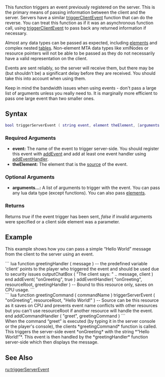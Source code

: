 This function triggers an event previously registered on the server. This is the primary means of passing information between the client and the server. Servers have a similar [triggerClientEvent](/docs/triggerclientevent.md "wikilink") function that can do the reverse. You can treat this function as if it was an asynchronous function call, using [triggerClientEvent](/docs/triggerclientevent.md "wikilink") to pass back any returned information if necessary.

Almost any data types can be passed as expected, including [elements](/docs/element.md "wikilink") and complex nested [tables](/docs/table.md "wikilink"). Non-element MTA data types like xmlNodes or resource pointers will not be able to be passed as they do not necessarily have a valid representation on the client.

Events are sent reliably, so the server will receive them, but there may be (but shouldn't be) a significant delay before they are received. You should take this into account when using them.

Keep in mind the bandwidth issues when using events - don't pass a large list of arguments unless you really need to. It is marginally more efficient to pass one large event than two smaller ones.

Syntax
------

``` lua
bool triggerServerEvent ( string event, element theElement, [arguments...] )
```

### Required Arguments

-   **event:** The name of the event to trigger server-side. You should register this event with [addEvent](/docs/addevent.md "wikilink") and add at least one event handler using [addEventHandler](/docs/addeventhandler.md "wikilink").
-   **theElement:** The element that is the [source](/docs/event_system#event_handlers.md "wikilink") of the event.

### Optional Arguments

-   **arguments...:** A list of arguments to trigger with the event. You can pass any lua data type (except functions). You can also pass [elements](/docs/element.md "wikilink").

### Returns

Returns *true* if the event trigger has been sent, *false* if invalid arguments were specified or a client side element was a parameter.

Example
-------

This example shows how you can pass a simple “Hello World” message from the client to the server using an event.

<section name="Server" class="server" show="true">
``` lua
function greetingHandler ( message )
    -- the predefined variable 'client' points to the player who triggered the event and should be used due to security issues   
    outputChatBox ( "The client says: " .. message, client )
end
addEvent( "onGreeting", true )
addEventHandler( "onGreeting", resourceRoot, greetingHandler ) -- Bound to this resource only, saves on CPU usage.
```

</section>
<section name="Client" class="client" show="true">
``` lua
function greetingCommand ( commandName )
    triggerServerEvent ( "onGreeting", resourceRoot, "Hello World!" )
    -- Source can be this resource as it saves on CPU and prevents event name conflicts with other resources but you can't use resourceRoot if another resource will handle the event.
end
addCommandHandler ( "greet", greetingCommand )
```

</section>
When the command “greet” is executed (by typing it in the server console or the player's console), the clients *greetingCommand* function is called. This triggers the server-side event *onGreeting* with the string *“Hello World!”*. This event is then handled by the *greetingHandler* function server-side which then displays the message.

See Also
--------

[ru:triggerServerEvent](/docs/ru-triggerserverevent.md "wikilink")
